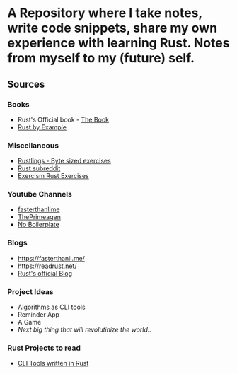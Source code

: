 # A Repository where I take notes, write code snippets, share my own experience with learning Rust. Notes from myself to my (future) self.

## Sources
### Books
 - Rust's Official book - [The Book](https://doc.rust-lang.org/stable/book/title-page.html)
 - [Rust by Example](https://doc.rust-lang.org/rust-by-example/)


### Miscellaneous
 - [Rustlings - Byte sized exercises](https://github.com/rust-lang/rustlings)
 - [Rust subreddit](https://www.reddit.com/r/rust/)
 - [Exercism Rust Exercises](https://exercism.org/tracks/rust/exercises/)

### Youtube Channels
 - [fasterthanlime](https://www.youtube.com/@fasterthanlime)
 - [ThePrimeagen](https://www.youtube.com/@ThePrimeagen)
 - [No Boilerplate](https://www.youtube.com/@NoBoilerplate)

### Blogs
 - https://fasterthanli.me/
 - https://readrust.net/
 - [Rust's official Blog](https://blog.rust-lang.org/inside-rust/)

### Project Ideas
 - Algorithms as CLI tools
 - Reminder App
 - A Game
 - _Next big thing that will revolutinize the world.._

### Rust Projects to read
 - [CLI Tools written in Rust](https://gist.github.com/sts10/daadbc2f403bdffad1b6d33aff016c0a)